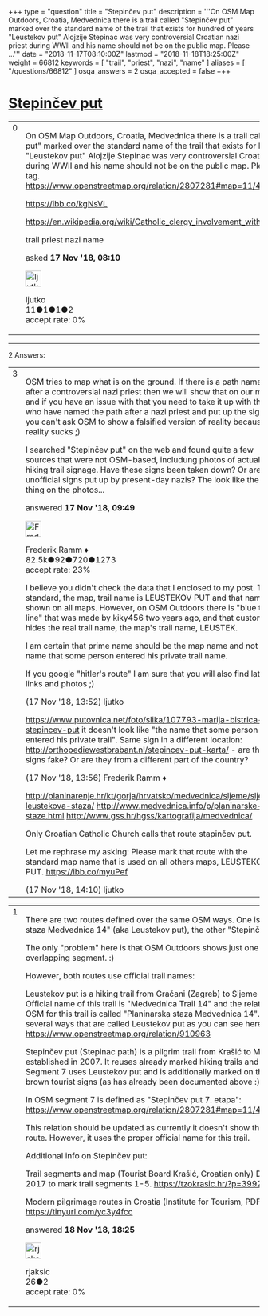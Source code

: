 +++
type = "question"
title = "Stepinčev put"
description = '''On OSM Map Outdoors, Croatia, Medvednica there is a trail called &quot;Stepinčev put&quot; marked over the standard name of the trail that exists for hundred of years &quot;Leustekov put&quot; Alojzije Stepinac was very controversial Croatian nazi priest during WWII and his name should not be on the public map. Please ...'''
date = "2018-11-17T08:10:00Z"
lastmod = "2018-11-18T18:25:00Z"
weight = 66812
keywords = [ "trail", "priest", "nazi", "name" ]
aliases = [ "/questions/66812" ]
osqa_answers = 2
osqa_accepted = false
+++

<div class="headNormal">

# [Stepinčev put](/questions/66812/stepincev-put)

</div>

<div id="main-body">

<div id="askform">

<table id="question-table" style="width:100%;">
<colgroup>
<col style="width: 50%" />
<col style="width: 50%" />
</colgroup>
<tbody>
<tr>
<td style="width: 30px; vertical-align: top"><div class="vote-buttons">
<span id="post-66812-upvote" class="ajax-command post-vote up" rel="nofollow" title="I like this post (click again to cancel)"> </span>
<div id="post-66812-score" class="post-score" title="current number of votes">
0
</div>
<span id="post-66812-downvote" class="ajax-command post-vote down" rel="nofollow" title="I dont like this post (click again to cancel)"> </span> <span id="favorite-mark" class="ajax-command favorite-mark" rel="nofollow" title="mark/unmark this question as favorite (click again to cancel)"> </span>
<div id="favorite-count" class="favorite-count">
&#10;</div>
</div></td>
<td><div id="item-right">
<div class="question-body">
<p>On OSM Map Outdoors, Croatia, Medvednica there is a trail called "Stepinčev put" marked over the standard name of the trail that exists for hundred of years "Leustekov put" Alojzije Stepinac was very controversial Croatian nazi priest during WWII and his name should not be on the public map. Please delete this tag. <a href="https://www.openstreetmap.org/relation/2807281#map=11/45.9309/16.0368">https://www.openstreetmap.org/relation/2807281#map=11/45.9309/16.0368</a></p>
<p><a href="https://ibb.co/kgNsVL">https://ibb.co/kgNsVL</a></p>
<p><a href="https://en.wikipedia.org/wiki/Catholic_clergy_involvement_with_the_Ustaše">https://en.wikipedia.org/wiki/Catholic_clergy_involvement_with_the_Ustaše</a></p>
</div>
<div id="question-tags" class="tags-container tags">
<span class="post-tag tag-link-trail" rel="tag" title="see questions tagged &#39;trail&#39;">trail</span> <span class="post-tag tag-link-priest" rel="tag" title="see questions tagged &#39;priest&#39;">priest</span> <span class="post-tag tag-link-nazi" rel="tag" title="see questions tagged &#39;nazi&#39;">nazi</span> <span class="post-tag tag-link-name" rel="tag" title="see questions tagged &#39;name&#39;">name</span>
</div>
<div id="question-controls" class="post-controls">
&#10;</div>
<div class="post-update-info-container">
<div class="post-update-info post-update-info-user">
<p>asked <strong>17 Nov '18, 08:10</strong></p>
<img src="https://secure.gravatar.com/avatar/0cc78ae34e8373bc8a95334de8c50fd4?s=32&amp;d=identicon&amp;r=g" class="gravatar" width="32" height="32" alt="ljutko&#39;s gravatar image" />
<p><span>ljutko</span><br />
<span class="score" title="11 reputation points">11</span><span title="1 badges"><span class="badge1">●</span><span class="badgecount">1</span></span><span title="1 badges"><span class="silver">●</span><span class="badgecount">1</span></span><span title="2 badges"><span class="bronze">●</span><span class="badgecount">2</span></span><br />
<span class="accept_rate" title="Rate of the user&#39;s accepted answers">accept rate:</span> <span title="ljutko has no accepted answers">0%</span></p>
</div>
</div>
<div id="comments-container-66812" class="comments-container">
&#10;</div>
<div id="comment-tools-66812" class="comment-tools">
&#10;</div>
<div class="clear">
&#10;</div>
<div id="comment-66812-form-container" class="comment-form-container">
&#10;</div>
<div class="clear">
&#10;</div>
</div></td>
</tr>
</tbody>
</table>

------------------------------------------------------------------------

<div class="tabBar">

<span id="sort-top"></span>

<div class="headQuestions">

2 Answers:

</div>

</div>

<span id="66815"></span>

<div id="answer-container-66815" class="answer">

<table style="width:100%;">
<colgroup>
<col style="width: 50%" />
<col style="width: 50%" />
</colgroup>
<tbody>
<tr>
<td style="width: 30px; vertical-align: top"><div class="vote-buttons">
<span id="post-66815-upvote" class="ajax-command post-vote up" rel="nofollow" title="I like this post (click again to cancel)"> </span>
<div id="post-66815-score" class="post-score" title="current number of votes">
3
</div>
<span id="post-66815-downvote" class="ajax-command post-vote down" rel="nofollow" title="I dont like this post (click again to cancel)"> </span>
</div></td>
<td><div class="item-right">
<div class="answer-body">
<p>OSM tries to map what is on the ground. If there is a path named after a controversial nazi priest then we will show that on our map, and if you have an issue with that you need to take it up with those who have named the path after a nazi priest and put up the signs - you can't ask OSM to show a falsified version of reality because reality sucks ;)</p>
<p>I searched "Stepinčev put" on the web and found quite a few sources that were not OSM-based, includung photos of actual hiking trail signage. Have these signs been taken down? Or are they unofficial signs put up by present-day nazis? The look like the real thing on the photos...</p>
</div>
<div class="answer-controls post-controls">
&#10;</div>
<div class="post-update-info-container">
<div class="post-update-info post-update-info-user">
<p>answered <strong>17 Nov '18, 09:49</strong></p>
<img src="https://secure.gravatar.com/avatar/a2b38d937e70ab39d895d17da0dd1ba4?s=32&amp;d=identicon&amp;r=g" class="gravatar" width="32" height="32" alt="Frederik%20Ramm&#39;s gravatar image" />
<p><span>Frederik Ramm ♦</span><br />
<span class="score" title="82494 reputation points"><span>82.5k</span></span><span title="92 badges"><span class="badge1">●</span><span class="badgecount">92</span></span><span title="720 badges"><span class="silver">●</span><span class="badgecount">720</span></span><span title="1273 badges"><span class="bronze">●</span><span class="badgecount">1273</span></span><br />
<span class="accept_rate" title="Rate of the user&#39;s accepted answers">accept rate:</span> <span title="Frederik Ramm has 417 accepted answers">23%</span></p>
</div>
</div>
<div id="comments-container-66815" class="comments-container">
<span id="66822"></span>
<div id="comment-66822" class="comment">
<div id="post-66822-score" class="comment-score">
&#10;</div>
<div class="comment-text">
<p>I believe you didn't check the data that I enclosed to my post. The standard, the map, trail name is LEUSTEKOV PUT and that name is shown on all maps. However, on OSM Outdoors there is "blue trail line" that was made by kiky456 two years ago, and that custom trail hides the real trail name, the map's trail name, LEUSTEK.</p>
<p>I am certain that prime name should be the map name and not the name that some person entered his private trail name.</p>
<p>If you google "hitler's route" I am sure that you will also find lats of links and photos ;)</p>
</div>
<div id="comment-66822-info" class="comment-info">
<span class="comment-age">(17 Nov '18, 13:52)</span> <span class="comment-user userinfo">ljutko</span>
</div>
</div>
<span id="66823"></span>
<div id="comment-66823" class="comment">
<div id="post-66823-score" class="comment-score">
&#10;</div>
<div class="comment-text">
<p><a href="https://www.putovnica.net/foto/slika/107793-marija-bistrica-stepincev-put">https://www.putovnica.net/foto/slika/107793-marija-bistrica-stepincev-put</a> it doesn't look like "the name that some person entered his private trail". Same sign in a different location: <a href="http://orthopediewestbrabant.nl/stepincev-put-karta/">http://orthopediewestbrabant.nl/stepincev-put-karta/</a> - are these signs fake? Or are they from a different part of the country?</p>
</div>
<div id="comment-66823-info" class="comment-info">
<span class="comment-age">(17 Nov '18, 13:56)</span> <span class="comment-user userinfo">Frederik Ramm ♦</span>
</div>
</div>
<span id="66824"></span>
<div id="comment-66824" class="comment">
<div id="post-66824-score" class="comment-score">
&#10;</div>
<div class="comment-text">
<p><a href="http://planinarenje.hr/kt/gorja/hrvatsko/medvednica/sljeme/sljeme-leustekova-staza/">http://planinarenje.hr/kt/gorja/hrvatsko/medvednica/sljeme/sljeme-leustekova-staza/</a> <a href="http://www.medvednica.info/p/planinarske-staze.html">http://www.medvednica.info/p/planinarske-staze.html</a> <a href="http://www.gss.hr/hgss/kartografija/medvednica/">http://www.gss.hr/hgss/kartografija/medvednica/</a></p>
<p>Only Croatian Catholic Church calls that route stapinčev put.</p>
<p>Let me rephrase my asking: Please mark that route with the standard map name that is used on all others maps, LEUSTEKOV PUT. <a href="https://ibb.co/myuPef">https://ibb.co/myuPef</a></p>
</div>
<div id="comment-66824-info" class="comment-info">
<span class="comment-age">(17 Nov '18, 14:10)</span> <span class="comment-user userinfo">ljutko</span>
</div>
</div>
</div>
<div id="comment-tools-66815" class="comment-tools">
&#10;</div>
<div class="clear">
&#10;</div>
<div id="comment-66815-form-container" class="comment-form-container">
&#10;</div>
<div class="clear">
&#10;</div>
</div></td>
</tr>
</tbody>
</table>

</div>

<span id="66837"></span>

<div id="answer-container-66837" class="answer">

<table style="width:100%;">
<colgroup>
<col style="width: 50%" />
<col style="width: 50%" />
</colgroup>
<tbody>
<tr>
<td style="width: 30px; vertical-align: top"><div class="vote-buttons">
<span id="post-66837-upvote" class="ajax-command post-vote up" rel="nofollow" title="I like this post (click again to cancel)"> </span>
<div id="post-66837-score" class="post-score" title="current number of votes">
1
</div>
<span id="post-66837-downvote" class="ajax-command post-vote down" rel="nofollow" title="I dont like this post (click again to cancel)"> </span>
</div></td>
<td><div class="item-right">
<div class="answer-body">
<p>There are two routes defined over the same OSM ways. One is "Planinarska staza Medvednica 14" (aka Leustekov put), the other "Stepinčev put 7. etapa"</p>
<p>The only "problem" here is that OSM Outdoors shows just one name for the overlapping segment. :)</p>
<p>However, both routes use official trail names:</p>
<p>Leustekov put is a hiking trail from Gračani (Zagreb) to Sljeme (Medvednica). Official name of this trail is "Medvednica Trail 14" and the relation defined in OSM for this trail is called "Planinarska staza Medvednica 14". It consists of several ways that are called Leustekov put as you can see here: <a href="https://www.openstreetmap.org/relation/910963">https://www.openstreetmap.org/relation/910963</a></p>
<p>Stepinčev put (Stepinac path) is a pilgrim trail from Krašić to Marija Bistrica established in 2007. It reuses already marked hiking trails and has 7 segments. Segment 7 uses Leustekov put and is additionally marked on the ground using brown tourist signs (as has already been documented above :)</p>
<p>In OSM segment 7 is defined as "Stepinčev put 7. etapa": <a href="https://www.openstreetmap.org/relation/2807281#map=11/45.9309/16.0368">https://www.openstreetmap.org/relation/2807281#map=11/45.9309/16.0368</a></p>
<p>This relation should be updated as currently it doesn't show the complete route. However, it uses the proper official name for this trail.</p>
<p>Additional info on Stepinčev put:</p>
<p>Trail segments and map (Tourist Board Krašić, Croatian only) Decision from 2017 to mark trail segments 1-5. <a href="https://tzokrasic.hr/?p=3992">https://tzokrasic.hr/?p=3992</a></p>
<p>Modern pilgrimage routes in Croatia (Institute for Tourism, PDF in English): <a href="https://tinyurl.com/yc3y4fcc">https://tinyurl.com/yc3y4fcc</a></p>
</div>
<div class="answer-controls post-controls">
&#10;</div>
<div class="post-update-info-container">
<div class="post-update-info post-update-info-user">
<p>answered <strong>18 Nov '18, 18:25</strong></p>
<img src="https://secure.gravatar.com/avatar/9cf26b3a4065df5a413d1fd8eca304f1?s=32&amp;d=identicon&amp;r=g" class="gravatar" width="32" height="32" alt="rjaksic&#39;s gravatar image" />
<p><span>rjaksic</span><br />
<span class="score" title="26 reputation points">26</span><span title="2 badges"><span class="bronze">●</span><span class="badgecount">2</span></span><br />
<span class="accept_rate" title="Rate of the user&#39;s accepted answers">accept rate:</span> <span title="rjaksic has no accepted answers">0%</span></p>
</div>
</div>
<div id="comments-container-66837" class="comments-container">
&#10;</div>
<div id="comment-tools-66837" class="comment-tools">
&#10;</div>
<div class="clear">
&#10;</div>
<div id="comment-66837-form-container" class="comment-form-container">
&#10;</div>
<div class="clear">
&#10;</div>
</div></td>
</tr>
</tbody>
</table>

</div>

<div class="paginator-container-left">

</div>

</div>

</div>

